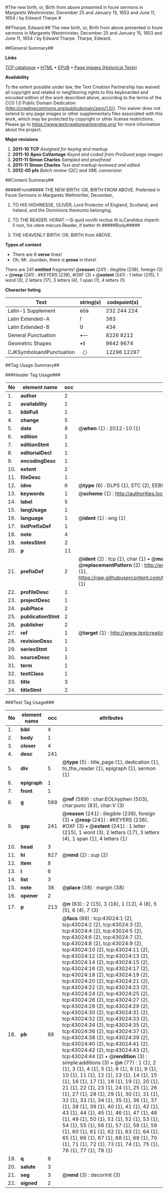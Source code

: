 #The new birth, or, Birth from above presented in foure sermons in Margarets Westminister, December 25 and January 15, 1653 and June 11, 1654 / by Edward Tharpe.#

##Tharpe, Edward.##
The new birth, or, Birth from above presented in foure sermons in Margarets Westminister, December 25 and January 15, 1653 and June 11, 1654 / by Edward Tharpe.
Tharpe, Edward.

##General Summary##

**Links**

[TCP catalogue](http://www.ota.ox.ac.uk/tcp/)  • 
[HTML](http://tei.it.ox.ac.uk/tcp/Texts-HTML/free/A64/A64472.html)  • 
[EPUB](http://tei.it.ox.ac.uk/tcp/Texts-EPUB/free/A64/A64472.epub) • 
[Page images (Historical Texts)](https://historicaltexts.jisc.ac.uk/eebo-09411718e)

**Availability**

To the extent possible under law, the Text Creation Partnership has waived all copyright and related or neighboring rights to this keyboarded and encoded edition of the work described above, according to the terms of the CC0 1.0 Public Domain Dedication (http://creativecommons.org/publicdomain/zero/1.0/). This waiver does not extend to any page images or other supplementary files associated with this work, which may be protected by copyright or other license restrictions. Please go to https://www.textcreationpartnership.org/ for more information about the project.

**Major revisions**

1. __2011-10__ __TCP__ *Assigned for keying and markup*
1. __2011-10__ __Apex CoVantage__ *Keyed and coded from ProQuest page images*
1. __2011-11__ __Simon Charles__ *Sampled and proofread*
1. __2011-11__ __Simon Charles__ *Text and markup reviewed and edited*
1. __2012-05__ __pfs__ *Batch review (QC) and XML conversion*

##Content Summary##

#####Front#####
THE NEW BIRTH: OR, BIRTH FROM ABOVE. Preſented in Foure Sermons in Margarets Weſtminſter, December, 
1. TO HIS HIGHNESSE, OLIVER, Lord Protector of England, Scotland, and Ireland, and the Dominions thereunto belonging.

1. TO THE READER.
HORAT.—Si quid noviſti rectius iſt is,Candidus imperti: ſi non, his utere mecum.Reader, if better th
#####Body#####

1. THE HEAVENLY BIRTH: OR, BIRTH from ABOVE.

**Types of content**

  * There are 6 **verse** lines!
  * Oh, Mr. Jourdain, there is **prose** in there!

There are 241 **omitted** fragments! 
 @__reason__ (241) : illegible (238), foreign (3)  •  @__resp__ (241) : #KEYERS (238), #OXF (3)  •  @__extent__ (241) : 1 letter (215), 1 word (3), 2 letters (17), 3 letters (4), 1 span (1), 4 letters (1)

**Character listing**


|Text|string(s)|codepoint(s)|
|---|---|---|
|Latin-1 Supplement|èôà|232 244 224|
|Latin Extended-A|ſ|383|
|Latin Extended-B|Ʋ|434|
|General Punctuation|•—|8226 8212|
|Geometric Shapes|▪◊|9642 9674|
|CJKSymbolsandPunctuation|〈〉|12296 12297|

##Tag Usage Summary##

###Header Tag Usage###

|No|element name|occ|attributes|
|---|---|---|---|
|1.|__author__|2||
|2.|__availability__|1||
|3.|__biblFull__|1||
|4.|__change__|5||
|5.|__date__|8| @__when__ (1) : 2012-10 (1)|
|6.|__edition__|1||
|7.|__editionStmt__|1||
|8.|__editorialDecl__|1||
|9.|__encodingDesc__|1||
|10.|__extent__|2||
|11.|__fileDesc__|1||
|12.|__idno__|6| @__type__ (6) : DLPS (1), STC (2), EEBO-CITATION (1), OCLC (1), VID (1)|
|13.|__keywords__|1| @__scheme__ (1) : http://authorities.loc.gov/ (1)|
|14.|__label__|5||
|15.|__langUsage__|1||
|16.|__language__|1| @__ident__ (1) : eng (1)|
|17.|__listPrefixDef__|1||
|18.|__note__|4||
|19.|__notesStmt__|2||
|20.|__p__|11||
|21.|__prefixDef__|2| @__ident__ (2) : tcp (1), char (1)  •  @__matchPattern__ (2) : ([0-9\-]+):([0-9IVX]+) (1), (.+) (1)  •  @__replacementPattern__ (2) : http://eebo.chadwyck.com/downloadtiff?vid=$1&page=$2 (1), https://raw.githubusercontent.com/textcreationpartnership/Texts/master/tcpchars.xml#$1 (1)|
|22.|__profileDesc__|1||
|23.|__projectDesc__|1||
|24.|__pubPlace__|2||
|25.|__publicationStmt__|2||
|26.|__publisher__|2||
|27.|__ref__|1| @__target__ (1) : http://www.textcreationpartnership.org/docs/. (1)|
|28.|__revisionDesc__|1||
|29.|__seriesStmt__|1||
|30.|__sourceDesc__|1||
|31.|__term__|1||
|32.|__textClass__|1||
|33.|__title__|3||
|34.|__titleStmt__|2||


###Text Tag Usage###

|No|element name|occ|attributes|
|---|---|---|---|
|1.|__bibl__|4||
|2.|__body__|1||
|3.|__closer__|4||
|4.|__desc__|241||
|5.|__div__|5| @__type__ (5) : title_page (1), dedication (1), to_the_reader (1), epigraph (1), sermon (1)|
|6.|__epigraph__|1||
|7.|__front__|1||
|8.|__g__|589| @__ref__ (589) : char:EOLhyphen (503), char:punc (83), char:V (3)|
|9.|__gap__|241| @__reason__ (241) : illegible (238), foreign (3)  •  @__resp__ (241) : #KEYERS (238), #OXF (3)  •  @__extent__ (241) : 1 letter (215), 1 word (3), 2 letters (17), 3 letters (4), 1 span (1), 4 letters (1)|
|10.|__head__|3||
|11.|__hi__|827| @__rend__ (2) : sup (2)|
|12.|__item__|8||
|13.|__l__|6||
|14.|__list__|3||
|15.|__note__|38| @__place__ (38) : margin (38)|
|16.|__opener__|2||
|17.|__p__|213| @__n__ (63) : 2 (15), 3 (16), 1 (12), 4 (8), 5 (5), 6 (4), 7 (3)|
|18.|__pb__|88| @__facs__ (88) : tcp:43024:1 (2), tcp:43024:2 (2), tcp:43024:3 (2), tcp:43024:4 (2), tcp:43024:5 (2), tcp:43024:6 (2), tcp:43024:7 (2), tcp:43024:8 (2), tcp:43024:9 (2), tcp:43024:10 (2), tcp:43024:11 (2), tcp:43024:12 (2), tcp:43024:13 (2), tcp:43024:14 (2), tcp:43024:15 (2), tcp:43024:16 (2), tcp:43024:17 (2), tcp:43024:18 (2), tcp:43024:19 (2), tcp:43024:20 (2), tcp:43024:21 (2), tcp:43024:22 (2), tcp:43024:23 (2), tcp:43024:24 (2), tcp:43024:25 (2), tcp:43024:26 (2), tcp:43024:27 (2), tcp:43024:28 (2), tcp:43024:29 (2), tcp:43024:30 (2), tcp:43024:31 (2), tcp:43024:32 (2), tcp:43024:33 (2), tcp:43024:34 (2), tcp:43024:35 (2), tcp:43024:36 (2), tcp:43024:37 (2), tcp:43024:38 (2), tcp:43024:39 (2), tcp:43024:40 (2), tcp:43024:41 (2), tcp:43024:42 (2), tcp:43024:43 (2), tcp:43024:44 (2)  •  @__rendition__ (3) : simple:additions (3)  •  @__n__ (77) : 1 (1), 2 (1), 3 (1), 4 (1), 5 (1), 6 (1), 8 (1), 9 (1), 10 (1), 11 (1), 12 (1), 13 (1), 14 (1), 15 (1), 16 (1), 17 (1), 18 (1), 19 (1), 20 (1), 21 (1), 22 (1), 23 (1), 24 (1), 25 (1), 26 (1), 27 (1), 28 (1), 29 (1), 30 (1), 31 (1), 32 (1), 33 (1), 34 (1), 35 (1), 36 (1), 37 (1), 38 (1), 39 (1), 40 (1), 41 (1), 42 (1), 43 (1), 44 (1), 45 (1), 46 (1), 47 (1), 48 (1), 49 (1), 50 (1), 51 (1), 52 (1), 53 (1), 54 (1), 55 (1), 56 (1), 57 (1), 58 (1), 59 (1), 60 (1), 61 (1), 62 (1), 63 (1), 64 (1), 65 (1), 66 (1), 67 (1), 68 (1), 69 (1), 70 (1), 71 (1), 72 (1), 73 (1), 74 (1), 75 (1), 76 (1), 77 (1), 78 (1)|
|19.|__q__|8||
|20.|__salute__|3||
|21.|__seg__|3| @__rend__ (3) : decorInit (3)|
|22.|__signed__|2||
